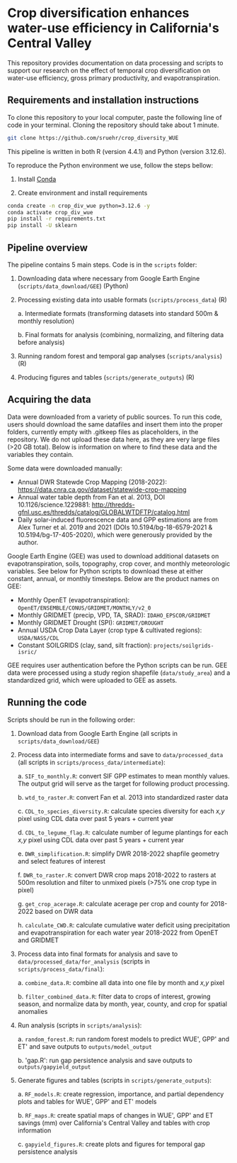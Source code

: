 # Crop diversification enhances water-use efficiency in California's Central Valley
This repository provides documentation on data processing and scripts to support our research on the effect of temporal crop diversification on water-use efficiency, gross primary productivity, and evapotranspiration.

## Requirements and installation instructions

To clone this repository to your local computer, paste the following line of code in your terminal. Cloning the repository should take about 1 minute. 

```bash
git clone https://github.com/sruehr/crop_diversity_WUE
```

This pipeline is written in both R (version 4.4.1) and Python (version 3.12.6). 

To reproduce the Python environment we use, follow the steps bellow: 

1. Install [Conda](http://conda.io/)

2. Create environment and install requirements

```bash
conda create -n crop_div_wue python=3.12.6 -y
conda activate crop_div_wue
pip install -r requirements.txt
pip install -U sklearn
```

## Pipeline overview
The pipeline contains 5 main steps. Code is in the `scripts` folder: 
1. Downloading data where necessary from Google Earth Engine (`scripts/data_download/GEE`) (Python)
2. Processing existing data into usable formats (`scripts/process_data`) (R)
   
     a. Intermediate formats (transforming datasets into standard 500m & monthly resolution)
   
     b. Final formats for analysis (combining, normalizing, and filtering data before analysis)

3. Running random forest and temporal gap analyses (`scripts/analysis`) (R)
4. Producing figures and tables (`scripts/generate_outputs`) (R)


## Acquiring the data
Data were downloaded from a variety of public sources. To run this code, users should download the same datafiles and insert them into the proper folders, currently empty with .gitkeep files as placeholders, in the repository. We do not upload these data here, as they are very large files (>20 GB total). Below is information on where to find these data and the variables they contain.
    
Some data were downloaded manually:
  - Annual DWR Statewde Crop Mapping (2018-2022): https://data.cnra.ca.gov/dataset/statewide-crop-mapping
  - Annual water table depth from Fan et al. 2013, DOI 10.1126/science.1229881: http://thredds-gfnl.usc.es/thredds/catalog/GLOBALWTDFTP/catalog.html
   - Daily solar-induced fluorescence data and GPP estimations are from Alex Turner et al. 2019 and 2021 (DOIs 10.5194/bg-18-6579-2021 & 10.5194/bg-17-405-2020), which were generously provided by the author. 

Google Earth Engine (GEE) was used to download additional datasets on evapotranspiration, soils, topography, crop cover, and monthly meteorologic variables. See below for Python scripts to download these at either constant, annual, or monthly timesteps. Below are the product names on GEE:
  - Monthly OpenET (evapotranspiration): `OpenET/ENSEMBLE/CONUS/GRIDMET/MONTHLY/v2_0`
  - Monthly GRIDMET (precip, VPD, TA, SRAD): `IDAHO_EPSCOR/GRIDMET`
  - Monthly GRIDMET Drought (SPI): `GRIDMET/DROUGHT`
  - Annual USDA Crop Data Layer (crop type & cultivated regions): `USDA/NASS/CDL`
  - Constant SOILGRIDS (clay, sand, silt fraction): `projects/soilgrids-isric/`

GEE requires user authentication before the Python scripts can be run. GEE data were processed using a study region shapefile (`data/study_area`) and a standardized grid, which were uploaded to GEE as assets.

## Running the code
Scripts should be run in the following order:
1. Download data from Google Earth Engine (all scripts in `scripts/data_download/GEE`)
2. Process data into intermediate forms and save to `data/processed_data` (all scripts in `scripts/process_data/intermediate`):
      
   a. `SIF_to_monthly.R`: convert SIF GPP estimates to mean monthly values. The output grid will serve as the target for following product processing.

   b. `wtd_to_raster.R`: convert Fan et al. 2013 into standardized raster data
   
   c. `CDL_to_species_diversity.R`: calculate species diversity for each _x,y_ pixel using CDL data over past 5 years + current year
   
   d. `CDL_to_legume_flag.R`: calculate number of legume plantings for each _x,y_ pixel using CDL data over past 5 years + current year
   
   e. `DWR_simplification.R`: simplify DWR 2018-2022 shapfile geometry and select features of interest
   
   f. `DWR_to_raster.R`: convert DWR crop maps 2018-2022 to rasters at 500m resolution and filter to unmixed pixels (>75% one crop type in pixel)

   g. `get_crop_acerage.R`: calculate acerage per crop and county for 2018-2022 based on DWR data
   
   h. `calculate_CWD.R`: calculate cumulative water deficit using precipitation and evapotranspiration for each water year 2018-2022 from OpenET and GRIDMET
   
4. Process data into final formats for analysis and save to `data/processed_data/for_analysis` (scripts in `scripts/process_data/final`):

   a. `combine_data.R`: combine all data into one file by month and _x,y_ pixel

   b. `filter_combined_data.R`: filter data to crops of interest, growing season, and normalize data by month, year, county, and crop for spatial anomalies
5. Run analysis (scripts in `scripts/analysis`):

   a. `random_forest.R`: run random forest models to predict WUE', GPP' and ET' and save outputs to `outputs/model_output`

   b. 'gap.R': run gap persistence analysis and save outputs to `outputs/gapyield_output`
6. Generate figures and tables (scripts in `scripts/generate_outputs`):

   a. `RF_models.R`: create regression, importance, and partial dependency plots and tables for WUE', GPP' and ET' models 

   b. `RF_maps.R`: create spatial maps of changes in WUE', GPP' and ET savings (mm) over California's Central Valley and tables with crop information 

   c. `gapyield_figures.R`: create plots and figures for temporal gap persistence analysis
